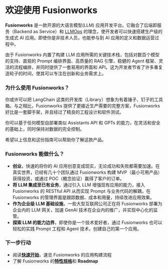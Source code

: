 # 欢迎使用 Fusionworks

**Fusionworks** 是一款开源的大语言模型(LLM) 应用开发平台。它融合了后端即服务（Backend as Service）和 [LLMOps](broken-reference) 的理念，使开发者可以快速搭建生产级的生成式 AI 应用。即使你是非技术人员，也能参与到 AI 应用的定义和数据运营过程中。

由于 Fusionworks 内置了构建 LLM 应用所需的关键技术栈，包括对数百个模型的支持、直观的 Prompt 编排界面、高质量的 RAG 引擎、稳健的 Agent 框架、灵活的流程编排，并同时提供了一套易用的界面和 API。这为开发者节省了许多重复造轮子的时间，使其可以专注在创新和业务需求上。

### 为什么使用 Fusionworks？

你或许可以把 LangChain 这类的开发库（Library）想象为有着锤子、钉子的工具箱。与之相比，Fusionworks 提供了更接近生产需要的完整方案，Fusionworks 好比是一套脚手架，并且经过了精良的工程设计和软件测试。

你可以基于任何模型自部署类似 Assistants API 和 GPTs 的能力，在灵活和安全的基础上，同时保持对数据的完全控制。

希望以上信息和这份指南可以帮助你了解这款产品。

### Fusionworks 能做什么？

* **创业**，快速的将你的 AI 应用创意变成现实，无论成功和失败都需要加速。在真实世界，已经有几十个团队通过 Fusionworks 构建 MVP（最小可用产品）获得投资，或通过 POC（概念验证）赢得了客户的订单。
* **将 LLM 集成至已有业务**，通过引入 LLM 增强现有应用的能力，接入 Fusionworks 的 RESTful API 从而实现 Prompt 与业务代码的解耦，在 Fusionworks 的管理界面是跟踪数据、成本和用量，持续改进应用效果。
* **作为企业级 LLM 基础设施**，一些大型互联网公司正在将 Fusionworks 部署为企业内的 LLM 网关，加速 GenAI 技术在企业内的推广，并实现中心化的监管。
* **探索 LLM 的能力边界**，即使你是一个技术爱好者，通过 Fusionworks 也可以轻松的实践 Prompt 工程和 Agent 技术，创建自己的第一个应用。

### 下一步行动

* 阅读[**快速开始**](broken-reference)，速览 Fusionworks 的应用构建流程
* 了解 Fusionworks 的[**特性规格**](getting-started/readme/features-and-specifications.md)和 **Roadmap**

